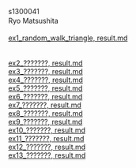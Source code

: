 s1300041<br>
Ryo Matsushita　<br><br>
[ex1_random_walk_triangle, result.md](https://github.com/ryouy/CG_exercises/blob/main/ex1_random_walk_triangle/result.md)<br>
<br><br>
[ex2_???????, result.md](https://github.com/ryouy/CG_exercises/blob/main/ex2_/result.md)<br>
[ex3_???????, result.md](https://github.com/ryouy/CG_exercises/blob/main/ex3_/result.md)<br>
[ex4_???????, result.md](https://github.com/ryouy/CG_exercises/blob/main/ex4_/result.md)<br>
[ex5_???????, result.md](https://github.com/ryouy/CG_exercises/blob/main/ex5_/result.md)<br>
[ex6_???????, result.md](https://github.com/ryouy/CG_exercises/blob/main/ex6_/result.md)<br>
[ex7_???????, result.md](https://github.com/ryouy/CG_exercises/blob/main/ex7_/result.md)<br>
[ex8_???????, result.md](https://github.com/ryouy/CG_exercises/blob/main/ex8_/result.md)<br>
[ex9_???????, result.md](https://github.com/ryouy/CG_exercises/blob/main/ex9_/result.md)<br>
[ex10_???????, result.md](https://github.com/ryouy/CG_exercises/blob/main/ex10_/result.md)<br>
[ex11_???????, result.md](https://github.com/ryouy/CG_exercises/blob/main/ex11_/result.md)<br>
[ex12_???????, result.md](https://github.com/ryouy/CG_exercises/blob/main/ex12_/result.md)<br>
[ex13_???????, result.md](https://github.com/ryouy/CG_exercises/blob/main/ex13_/result.md)<br>
